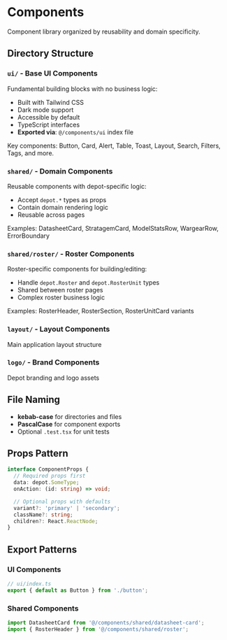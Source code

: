 # Components

Component library organized by reusability and domain specificity.

## Directory Structure

### `ui/` - Base UI Components
Fundamental building blocks with no business logic:
- Built with Tailwind CSS
- Dark mode support
- Accessible by default
- TypeScript interfaces
- **Exported via**: `@/components/ui` index file

Key components: Button, Card, Alert, Table, Toast, Layout, Search, Filters, Tags, and more.

### `shared/` - Domain Components
Reusable components with depot-specific logic:
- Accept `depot.*` types as props
- Contain domain rendering logic
- Reusable across pages

Examples: DatasheetCard, StratagemCard, ModelStatsRow, WargearRow, ErrorBoundary

### `shared/roster/` - Roster Components
Roster-specific components for building/editing:
- Handle `depot.Roster` and `depot.RosterUnit` types
- Shared between roster pages
- Complex roster business logic

Examples: RosterHeader, RosterSection, RosterUnitCard variants

### `layout/` - Layout Components
Main application layout structure

### `logo/` - Brand Components
Depot branding and logo assets

## File Naming
- **kebab-case** for directories and files
- **PascalCase** for component exports
- Optional `.test.tsx` for unit tests
## Props Pattern

```typescript
interface ComponentProps {
  // Required props first
  data: depot.SomeType;
  onAction: (id: string) => void;

  // Optional props with defaults
  variant?: 'primary' | 'secondary';
  className?: string;
  children?: React.ReactNode;
}
```

## Export Patterns

### UI Components
```typescript
// ui/index.ts
export { default as Button } from './button';
```

### Shared Components
```typescript
import DatasheetCard from '@/components/shared/datasheet-card';
import { RosterHeader } from '@/components/shared/roster';
```